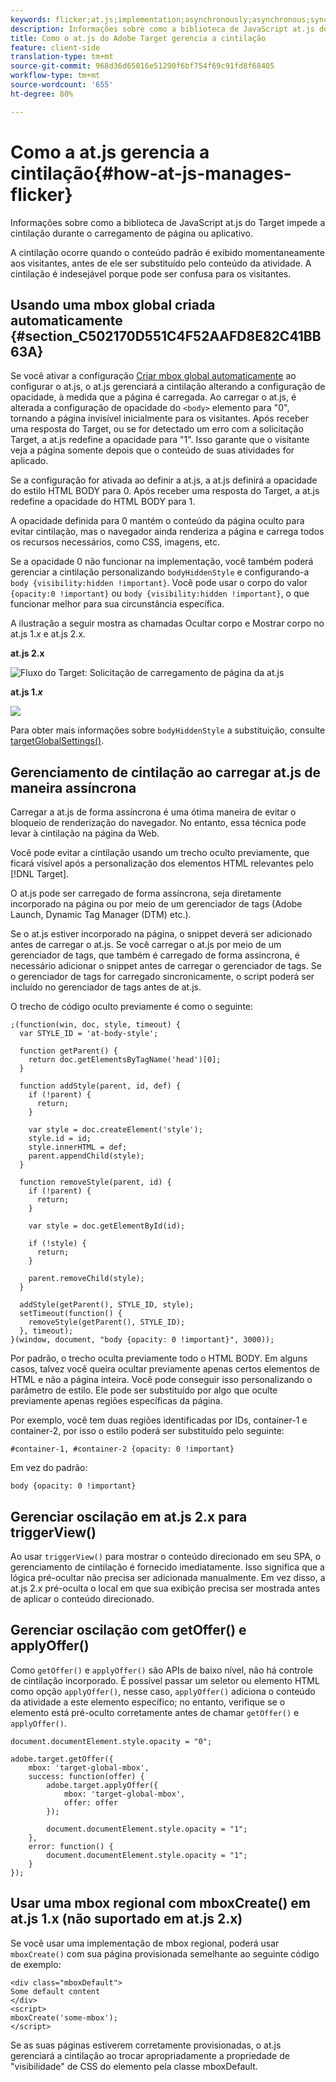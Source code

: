 ```yaml
---
keywords: flicker;at.js;implementation;asynchronously;asynchronous;synchronously;synchronous
description: Informações sobre como a biblioteca de JavaScript at.js do Adobe Target impede a cintilação durante o carregamento de página ou aplicativo.
title: Como o at.js do Adobe Target gerencia a cintilação
feature: client-side
translation-type: tm+mt
source-git-commit: 968d36d65016e51290f6bf754f69c91fd8f68405
workflow-type: tm+mt
source-wordcount: '655'
ht-degree: 80%

---
```



# Como a at.js gerencia a cintilação{#how-at-js-manages-flicker}

Informações sobre como a biblioteca de JavaScript at.js do Target impede a cintilação durante o carregamento de página ou aplicativo.

A cintilação ocorre quando o conteúdo padrão é exibido momentaneamente aos visitantes, antes de ele ser substituído pelo conteúdo da atividade. A cintilação é indesejável porque pode ser confusa para os visitantes.

## Usando uma mbox global criada automaticamente {#section_C502170D551C4F52AAFD8E82C41BB63A}

Se você ativar a configuração [Criar mbox global automaticamente](/help/c-implementing-target/c-implementing-target-for-client-side-web/t-mbox-download/c-understanding-global-mbox/understanding-global-mbox.md#concept_76AC0EC995A048238F3220F53773DB13) ao configurar o at.js, o at.js gerenciará a cintilação alterando a configuração de opacidade, à medida que a página é carregada. Ao carregar o at.js, é alterada a configuração de opacidade do `<body>` elemento para &quot;0&quot;, tornando a página invisível inicialmente para os visitantes. Após receber uma resposta do Target, ou se for detectado um erro com a solicitação Target, a at.js redefine a opacidade para &quot;1&quot;. Isso garante que o visitante veja a página somente depois que o conteúdo de suas atividades for aplicado.

Se a configuração for ativada ao definir a at.js, a at.js definirá a opacidade do estilo HTML BODY para 0. Após receber uma resposta do Target, a at.js redefine a opacidade do HTML BODY para 1.

A opacidade definida para 0 mantém o conteúdo da página oculto para evitar cintilação, mas o navegador ainda renderiza a página e carrega todos os recursos necessários, como CSS, imagens, etc.

Se a opacidade 0 não funcionar na implementação, você também poderá gerenciar a cintilação personalizando `bodyHiddenStyle` e configurando-a `body {visibility:hidden !important}`. Você pode usar o corpo do valor `{opacity:0 !important}` ou `body {visibility:hidden !important}`, o que funcionar melhor para sua circunstância específica.

A ilustração a seguir mostra as chamadas Ocultar corpo e Mostrar corpo no at.js 1.*x* e at.js 2.x.

**at.js 2.x**

![Fluxo do Target: Solicitação de carregamento de página da at.js](/help/c-implementing-target/c-implementing-target-for-client-side-web/assets/atjs-20-flow-page-load-request.png)

**at.js 1.*x*** 

![](assets/target-flow2.png)

Para obter mais informações sobre `bodyHiddenStyle` a substituição, consulte [targetGlobalSettings()](/help/c-implementing-target/c-implementing-target-for-client-side-web/targetgobalsettings.md).

## Gerenciamento de cintilação ao carregar at.js de maneira assíncrona

Carregar a at.js de forma assíncrona é uma ótima maneira de evitar o bloqueio de renderização do navegador. No entanto, essa técnica pode levar à cintilação na página da Web.

Você pode evitar a cintilação usando um trecho oculto previamente, que ficará visível após a personalização dos elementos HTML relevantes pelo [!DNL Target].

O at.js pode ser carregado de forma assíncrona, seja diretamente incorporado na página ou por meio de um gerenciador de tags (Adobe Launch, Dynamic Tag Manager (DTM) etc.).

Se o at.js estiver incorporado na página, o snippet deverá ser adicionado antes de carregar o at.js. Se você carregar o at.js por meio de um gerenciador de tags, que também é carregado de forma assíncrona, é necessário adicionar o snippet antes de carregar o gerenciador de tags. Se o gerenciador de tags for carregado sincronicamente, o script poderá ser incluído no gerenciador de tags antes de at.js.

O trecho de código oculto previamente é como o seguinte:

```
;(function(win, doc, style, timeout) {
  var STYLE_ID = 'at-body-style';

  function getParent() {
    return doc.getElementsByTagName('head')[0];
  }

  function addStyle(parent, id, def) {
    if (!parent) {
      return;
    }

    var style = doc.createElement('style');
    style.id = id;
    style.innerHTML = def;
    parent.appendChild(style);
  }

  function removeStyle(parent, id) {
    if (!parent) {
      return;
    }

    var style = doc.getElementById(id);

    if (!style) {
      return;
    }

    parent.removeChild(style);
  }

  addStyle(getParent(), STYLE_ID, style);
  setTimeout(function() {
    removeStyle(getParent(), STYLE_ID);
  }, timeout);
}(window, document, "body {opacity: 0 !important}", 3000));
```

Por padrão, o trecho oculta previamente todo o HTML BODY. Em alguns casos, talvez você queira ocultar previamente apenas certos elementos de HTML e não a página inteira. Você pode conseguir isso personalizando o parâmetro de estilo. Ele pode ser substituído por algo que oculte previamente apenas regiões específicas da página.

Por exemplo, você tem duas regiões identificadas por IDs, container-1 e container-2, por isso o estilo poderá ser substituído pelo seguinte:

```
#container-1, #container-2 {opacity: 0 !important}
```

Em vez do padrão:

```
body {opacity: 0 !important}
```

## Gerenciar oscilação em at.js 2.x para triggerView()

Ao usar `triggerView()` para mostrar o conteúdo direcionado em seu SPA, o gerenciamento de cintilação é fornecido imediatamente. Isso significa que a lógica pré-ocultar não precisa ser adicionada manualmente. Em vez disso, a at.js 2.x pré-oculta o local em que sua exibição precisa ser mostrada antes de aplicar o conteúdo direcionado.

## Gerenciar oscilação com getOffer() e applyOffer()

Como `getOffer()` e `applyOffer()` são APIs de baixo nível, não há controle de cintilação incorporado. É possível passar um seletor ou elemento HTML como opção `applyOffer()`, nesse caso, `applyOffer()` adiciona o conteúdo da atividade a este elemento específico; no entanto, verifique se o elemento está pré-oculto corretamente antes de chamar `getOffer()` e `applyOffer()`.

```
document.documentElement.style.opacity = "0";
 
adobe.target.getOffer({
    mbox: 'target-global-mbox',
    success: function(offer) {
        adobe.target.applyOffer({
            mbox: 'target-global-mbox',
            offer: offer
        });
 
        document.documentElement.style.opacity = "1";
    },
    error: function() {
        document.documentElement.style.opacity = "1";        
    }
});
```

## Usar uma mbox regional com mboxCreate() em at.js 1.x (não suportado em at.js 2.x)

Se você usar uma implementação de mbox regional, poderá usar `mboxCreate()` com sua página provisionada semelhante ao seguinte código de exemplo:

```
<div class="mboxDefault">
Some default content
</div>
<script>
mboxCreate('some-mbox');
</script>
```

Se as suas páginas estiverem corretamente provisionadas, o at.js gerenciará a cintilação ao trocar apropriadamente a propriedade de &quot;visibilidade&quot; de CSS do elemento pela classe mboxDefault.